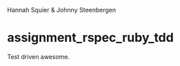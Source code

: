 Hannah Squier & Johnny Steenbergen

assignment_rspec_ruby_tdd
=========================

Test driven awesome.
